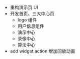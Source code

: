 - 重构演示页 UI
- 开发首页、三大中心页
  - logo 组件
  - 用户信息组件
  - 演示中心
  - 录像中心
  - 算法中心
- add widget action 增加回放动画